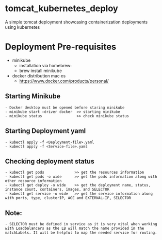 # tomcat_kubernetes_deploy

A simple tomcat deployment showcasing containerization deployments using kubernetes

# Deployment Pre-requisites

- minikube
  - installation via homebrew:
  - brew install minikube
- docker distribution mac os
  - https://www.docker.com/products/personal/

## Starting Minikube

    - Docker desktop must be opened before staring minikube
    - minikube start —driver docker  >> starting minikube
    - minikube status                >> check minikube status

## Starting Deployment yaml

    - kubectl apply -f <Deployment-file>.yaml
    - kubectl apply -f <Service-file>.yaml

## Checking deployment status

    - kubectl get pods              >> get the resources information
    - kubectl get pods -o wide      >> get the pods information along with other resource information
    - kubectl get deploy -o wide    >> get the deployment name, status, instance count, containers, images, and SELECTOR
    - kubectl get service -o wide   >> get the service information along with ports, type, clusterIP, AGE and EXTERNAL-IP, SELECTOR

## Note:

    - SELECTOR must be defined in service as it is very vital when working with Loadbalancers as the LB will match the name provided in the matchLabels. It will be helpful to map the needed service for routing.
